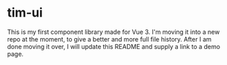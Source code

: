# tim-ui

This is my first component library made for Vue 3.
I'm moving it into a new repo at the moment, to give a better and more full file history.
After I am done moving it over, I will update this README and supply a link to a demo page.
